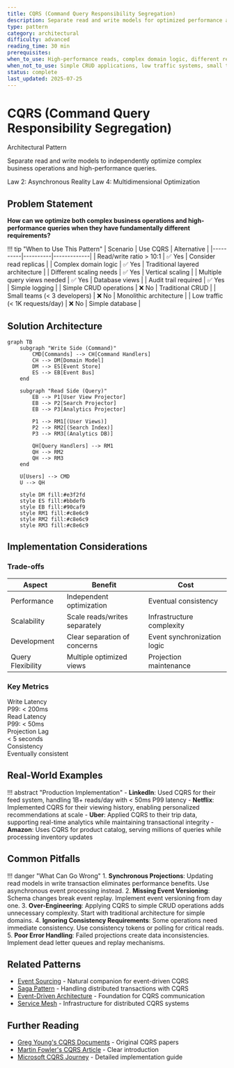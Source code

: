 ```yaml
---
title: CQRS (Command Query Responsibility Segregation)
description: Separate read and write models for optimized performance and scalability
type: pattern
category: architectural
difficulty: advanced
reading_time: 30 min
prerequisites: 
when_to_use: High-performance reads, complex domain logic, different read/write scaling needs
when_not_to_use: Simple CRUD applications, low traffic systems, small teams
status: complete
last_updated: 2025-07-25
---
```


# CQRS (Command Query Responsibility Segregation)

<div class="pattern-card">
  <span class="pattern-card__category">Architectural Pattern</span>
  <div class="pattern-card__content">
    <p class="pattern-card__description">
      Separate read and write models to independently optimize complex business operations and high-performance queries.
    </p>
    <div class="pattern-card__laws">
      <span class="pattern-card__law-badge">Law 2: Asynchronous Reality</span>
      <span class="pattern-card__law-badge">Law 4: Multidimensional Optimization</span>
    </div>
  </div>
</div>

## Problem Statement

**How can we optimize both complex business operations and high-performance queries when they have fundamentally different requirements?**

!!! tip "When to Use This Pattern"
    | Scenario | Use CQRS | Alternative |
    |----------|----------|-------------|
    | Read/write ratio > 10:1 | ✅ Yes | Consider read replicas |
    | Complex domain logic | ✅ Yes | Traditional layered architecture |
    | Different scaling needs | ✅ Yes | Vertical scaling |
    | Multiple query views needed | ✅ Yes | Database views |
    | Audit trail required | ✅ Yes | Simple logging |
    | Simple CRUD operations | ❌ No | Traditional CRUD |
    | Small teams (< 3 developers) | ❌ No | Monolithic architecture |
    | Low traffic (< 1K requests/day) | ❌ No | Simple database |

## Solution Architecture

```mermaid
graph TB
    subgraph "Write Side (Command)"
        CMD[Commands] --> CH[Command Handlers]
        CH --> DM[Domain Model]
        DM --> ES[Event Store]
        ES --> EB[Event Bus]
    end
    
    subgraph "Read Side (Query)"
        EB --> P1[User View Projector]
        EB --> P2[Search Projector]
        EB --> P3[Analytics Projector]
        
        P1 --> RM1[(User Views)]
        P2 --> RM2[(Search Index)]
        P3 --> RM3[(Analytics DB)]
        
        QH[Query Handlers] --> RM1
        QH --> RM2
        QH --> RM3
    end
    
    U[Users] --> CMD
    U --> QH
    
    style DM fill:#e3f2fd
    style ES fill:#bbdefb
    style EB fill:#90caf9
    style RM1 fill:#c8e6c9
    style RM2 fill:#c8e6c9
    style RM3 fill:#c8e6c9
```

## Implementation Considerations

### Trade-offs

<table class="responsive-table">
<thead>
  <tr>
    <th>Aspect</th>
    <th>Benefit</th>
    <th>Cost</th>
  </tr>
</thead>
<tbody>
  <tr>
    <td data-label="Aspect">Performance</td>
    <td data-label="Benefit">Independent optimization</td>
    <td data-label="Cost">Eventual consistency</td>
  </tr>
  <tr>
    <td data-label="Aspect">Scalability</td>
    <td data-label="Benefit">Scale reads/writes separately</td>
    <td data-label="Cost">Infrastructure complexity</td>
  </tr>
  <tr>
    <td data-label="Aspect">Development</td>
    <td data-label="Benefit">Clear separation of concerns</td>
    <td data-label="Cost">Event synchronization logic</td>
  </tr>
  <tr>
    <td data-label="Aspect">Query Flexibility</td>
    <td data-label="Benefit">Multiple optimized views</td>
    <td data-label="Cost">Projection maintenance</td>
  </tr>
</tbody>
</table>

### Key Metrics

<div class="grid" markdown>
  <div class="card">
    <div class="card__title">Write Latency</div>
    <div class="card__description">P99: < 200ms</div>
  </div>
  <div class="card">
    <div class="card__title">Read Latency</div>
    <div class="card__description">P99: < 50ms</div>
  </div>
  <div class="card">
    <div class="card__title">Projection Lag</div>
    <div class="card__description">< 5 seconds</div>
  </div>
  <div class="card">
    <div class="card__title">Consistency</div>
    <div class="card__description">Eventually consistent</div>
  </div>
</div>

## Real-World Examples

!!! abstract "Production Implementation"
    - **LinkedIn**: Used CQRS for their feed system, handling 1B+ reads/day with < 50ms P99 latency
    - **Netflix**: Implemented CQRS for their viewing history, enabling personalized recommendations at scale
    - **Uber**: Applied CQRS to their trip data, supporting real-time analytics while maintaining transactional integrity
    - **Amazon**: Uses CQRS for product catalog, serving millions of queries while processing inventory updates

## Common Pitfalls

!!! danger "What Can Go Wrong"
    1. **Synchronous Projections**: Updating read models in write transaction eliminates performance benefits. Use asynchronous event processing instead.
    2. **Missing Event Versioning**: Schema changes break event replay. Implement event versioning from day one.
    3. **Over-Engineering**: Applying CQRS to simple CRUD operations adds unnecessary complexity. Start with traditional architecture for simple domains.
    4. **Ignoring Consistency Requirements**: Some operations need immediate consistency. Use consistency tokens or polling for critical reads.
    5. **Poor Error Handling**: Failed projections create data inconsistencies. Implement dead letter queues and replay mechanisms.

## Related Patterns

- [Event Sourcing](event-sourcing.md) - Natural companion for event-driven CQRS
- [Saga Pattern](saga.md) - Handling distributed transactions with CQRS
- [Event-Driven Architecture](event-driven.md) - Foundation for CQRS communication
- [Service Mesh](service-mesh.md) - Infrastructure for distributed CQRS systems

## Further Reading

- [Greg Young's CQRS Documents](https://cqrs.files.wordpress.com/2010/11/cqrs_documents.pdf) - Original CQRS papers
- [Martin Fowler's CQRS Article](https://martinfowler.com/bliki/CQRS.html) - Clear introduction
- [Microsoft CQRS Journey](https://docs.microsoft.com/en-us/previous-versions/msp-n-p/jj554200(v=pandp.10)) - Detailed implementation guide



























